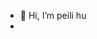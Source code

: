 - 👋 Hi, I’m peili hu
- 
<!---
garden4hu/garden4hu is a ✨ special ✨ repository because its `README.md` (this file) appears on your GitHub profile.
You can click the Preview link to take a look at your changes.
--->
